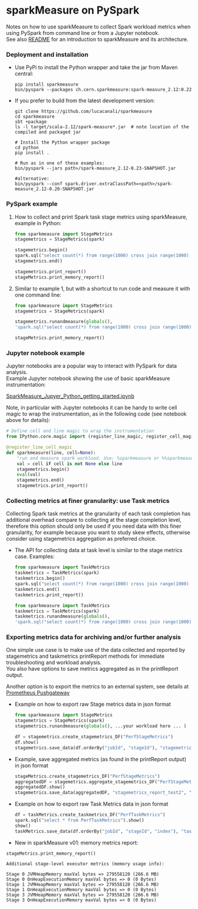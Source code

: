 # sparkMeasure on PySpark

Notes on how to use sparkMeasure to collect Spark workload metrics when using PySpark from command line 
or from a Jupyter notebook.  
See also [README](../README.md) for an introduction to sparkMeasure and its architecture.

### Deployment and installation

- Use PyPi to install the Python wrapper and take the jar from Maven central: 
    ```
    pip install sparkmeasure
    bin/pyspark --packages ch.cern.sparkmeasure:spark-measure_2.12:0.22
    ```
 - If you prefer to build from the latest development version:
    ```
    git clone https://github.com/lucacanali/sparkmeasure
    cd sparkmeasure
    sbt +package
    ls -l target/scala-2.12/spark-measure*.jar  # note location of the compiled and packaged jar
 
    # Install the Python wrapper package
    cd python
    pip install .
    
    # Run as in one of these examples:
    bin/pyspark --jars path>/spark-measure_2.12-0.23-SNAPSHOT.jar
    
    #alternative:
    bin/pyspark --conf spark.driver.extraClassPath=<path>/spark-measure_2.12-0.20-SNAPSHOT.jar
    ```
   
   
### PySpark example
1. How to collect and print Spark task stage metrics using sparkMeasure, example in Python:
    ```python
    from sparkmeasure import StageMetrics
    stagemetrics = StageMetrics(spark)
   
    stagemetrics.begin()
    spark.sql("select count(*) from range(1000) cross join range(1000) cross join range(1000)").show()
    stagemetrics.end()

    stagemetrics.print_report()
    stageMetrics.print_memory_report()
   ```
2. Similar to example 1, but with a shortcut to run code and measure it with one command line:
    ```python
    from sparkmeasure import StageMetrics
    stagemetrics = StageMetrics(spark)
    
    stagemetrics.runandmeasure(globals(),
    'spark.sql("select count(*) from range(1000) cross join range(1000) cross join range(1000)").show()')
   
   stageMetrics.print_memory_report()
   ```

### Jupyter notebook example

Jupyter notebooks are a popular way to interact with PySpark for data analysis.  
Example Jupyter notebook showing the use of basic sparkMeasure instrumentation:
  
[SparkMeasure_Jupyer_Python_getting_started.ipynb](examples/SparkMeasure_Jupyer_Python_getting_started.ipynb)

Note, in particular with Jupyter notebooks it can be handy to write cell magic to wrap the instrumentation,
as in the following code (see notebook above for details):
```python
# Define cell and line magic to wrap the instrumentation
from IPython.core.magic import (register_line_magic, register_cell_magic, register_line_cell_magic)

@register_line_cell_magic
def sparkmeasure(line, cell=None):
    "run and measure spark workload. Use: %sparkmeasure or %%sparkmeasure"
    val = cell if cell is not None else line
    stagemetrics.begin()
    eval(val)
    stagemetrics.end()
    stagemetrics.print_report()
```

### Collecting metrics at finer granularity: use Task metrics

Collecting Spark task metrics at the granularity of each task completion has additional overhead
compare to collecting at the stage completion level, therefore this option should only be used if you need data with 
this finer granularity, for example because you want to study skew effects, otherwise consider using
stagemetrics aggregation as preferred choice.

- The API for collecting data at task level is similar to the stage metrics case.
  Examples:
    ```python
    from sparkmeasure import TaskMetrics
    taskmetrics = TaskMetrics(spark)
    taskmetrics.begin()
    spark.sql("select count(*) from range(1000) cross join range(1000) cross join range(1000)").show()
    taskmetrics.end()
    taskmetrics.print_report()
    ```
  
    ```python
    from sparkmeasure import TaskMetrics
    taskmetrics = TaskMetrics(spark)
    taskmetrics.runandmeasure(globals(),
    'spark.sql("select count(*) from range(1000) cross join range(1000) cross join range(1000)").show()')
    ```

### Exporting metrics data for archiving and/or further analysis

One simple use case is to make use of the data collected and reported by stagemetrics and taskmetrics 
printReport methods for immediate troubleshooting and workload analysis.  
You also have options to save metrics aggregated as in the printReport output.  

Another option is to export the metrics to an external system, see details at [Prometheus Pushgateway](Prometheus.md) 
  
- Example on how to export raw Stage metrics data in json format
    ```python
    from sparkmeasure import StageMetrics
    stagemetrics = StageMetrics(spark)
    stagemetrics.runandmeasure(globals(), ...your workload here ... )
  
    df = stagemetrics.create_stagemetrics_DF("PerfStageMetrics")
    df.show()
    stagemetrics.save_data(df.orderBy("jobId", "stageId"), "stagemetrics_test1", "json")
    ```

- Example, save aggregated metrics (as found in the printReport output) in json format

    ```python
    stageMetrics.create_stagemetrics_DF("PerfStageMetrics")
    aggregatedDF = stagemetrics.aggregate_stagemetrics_DF("PerfStageMetrics")
    aggregatedDF.show()
    stagemetrics.save_data(aggregatedDF, "stagemetrics_report_test2", "json")
    ```

- Example on how to export raw Task Metrics data in json format
    ```python
    df = taskMetrics.create_taskmetrics_DF("PerfTaskMetrics")
    spark.sql("select * from PerfTaskMetrics").show()
    show()
    taskMetrics.save_data(df.orderBy("jobId", "stageId", "index"), "taskmetrics_test3", "json")
    ```

- New in sparkMeasure v01: memory metrics report:
```
stageMetrics.print_memory_report()

Additional stage-level executor metrics (memory usage info):

Stage 0 JVMHeapMemory maxVal bytes => 279558120 (266.6 MB)
Stage 0 OnHeapExecutionMemory maxVal bytes => 0 (0 Bytes)
Stage 1 JVMHeapMemory maxVal bytes => 279558120 (266.6 MB)
Stage 1 OnHeapExecutionMemory maxVal bytes => 0 (0 Bytes)
Stage 3 JVMHeapMemory maxVal bytes => 279558120 (266.6 MB)
Stage 3 OnHeapExecutionMemory maxVal bytes => 0 (0 Bytes)
```

    
